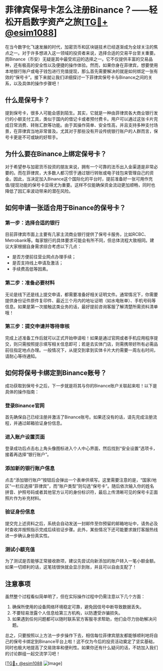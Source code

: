# 菲律宾保号卡怎么注册Binance？——轻松开启数字资产之旅[[TG💪+ @esim1088](https://t.me/s/esim1088)]

在当今数字化飞速发展的时代，加密货币和区块链技术已经逐渐成为全球关注的焦点之一。对于许多想进入这一领域的投资者来说，选择合适的交易平台至关重要。而Binance（币安）无疑是其中最受欢迎的选择之一。它不仅提供丰富的交易品种，还有极高的安全性以及便捷的操作体验。然而，如果你身在菲律宾，想要使用本地银行账户或电子钱包进行充值提现，那么首先需要解决的就是如何绑定一张有效的“保号卡”。接下来就让我们详细探讨一下菲律宾保号卡与Binance之间的关系，以及具体的操作步骤吧！

## 什么是保号卡？

提到保号卡，很多人可能会感到陌生。其实，它就是一种由菲律宾各大商业银行发行的小额支付工具，类似于国内的借记卡或者预付费卡。用户可以通过这张卡片完成日常消费、转账汇款等功能。由于其操作简单、安全性高，并且支持多种支付场景，在菲律宾当地非常普及。尤其对于那些没有开设传统银行账户的人群而言，保号卡更是不可或缺的好帮手。

## 为什么要在Binance上绑定保号卡？

对于希望参与加密货币投资的朋友来说，拥有一个可靠的法币出入金渠道是非常必要的。而在菲律宾，大多数人都习惯于通过银行转账或电子钱包来管理自己的资金。因此，当决定加入Binance这个国际化的平台时，提前准备好一张可用作充值/提现功能的保号卡显得尤为重要。这样不仅能确保资金流动更加顺畅，同时也降低了因汇率波动带来的潜在风险。

## 如何申请一张适合用于Binance的保号卡？

### 第一步：选择合适的银行

目前菲律宾市面上主要有几家主流商业银行提供了保号卡服务，比如RCBC、Metrobank等。每家银行的具体要求可能会有所不同，但总体流程大致相同。建议大家根据自身需求综合考虑以下几点：
- 是否方便前往营业网点办理手续；
- 是否支持线上申请及激活；
- 手续费高低等因素。

### 第二步：准备必要材料

无论是线下还是线上提交申请，都需要准备好相关证明文件。通常情况下，你需要提供身份证件原件复印件、最近三个月内的地址证明（如水电账单）、手机号码等信息。如果是第一次接触这类业务的话，最好提前咨询客服了解清楚所需资料清单哦！

### 第三步：提交申请并等待审核

完成上述准备工作后就可以正式开始申请啦！如果是通过官网或者手机应用程序提交，则只需按照提示填写相关信息即可；若是去实体门店，则需携带好所有必需品前往指定地点办理。一般情况下，从提交到拿到实体卡片大约需要一周左右时间，请耐心等待通知。

## 如何将保号卡绑定到Binance账号？

成功获取到保号卡之后，下一步就是将其与你的Binance账户关联起来啦！以下是具体的操作指南：

### 登录Binance官网

首先确保自己已经注册并激活了Binance账号。如果还没有的话，请先完成注册流程，并通过邮箱验证身份信息。

### 进入账户设置页面

登录成功后点击右上角头像图标进入个人中心界面，然后找到“安全设置”选项卡，接着再选择“银行账户”。

### 添加新的银行账户信息

点击“添加银行账户”按钮后会弹出一个表单供填写。这里需要注意的是，“国家/地区”一栏应选择“菲律宾”，而“账户类型”则勾选“保号卡”。随后依次输入你的姓名拼音、护照号码或者其他官方认可的身份标识符，最后上传清晰可见的保号卡正面照片作为补充材料。

### 验证身份信息

提交完上述资料之后，系统会自动发送一封邮件至你预留的邮箱地址中，请务必及时查收并按照指示完成后续验证步骤。此外，某些情况下还可能要求拨打客服热线进一步确认身份真实性。

### 测试小额充值

为了测试是否能够正常接收款项，建议先尝试向新添加的账户转入一笔小额金额。如果一切顺利的话，这笔钱很快就会显示到账，并且可以自由支配了！

## 注意事项

虽然整个过程看似简单明了，但在实际操作过程中仍需注意以下几个方面：

1. 确保所使用的设备网络环境稳定可靠，避免因信号中断导致数据丢失。
2. 不要轻易泄露个人信息给第三方机构，以防遭受诈骗损失。
3. 如果遇到任何问题都可以随时联系官方客服寻求帮助，他们会尽力协助解决问题。

总之，只要按照以上方法一步步操作下去，相信每位菲律宾朋友都能够顺利地将自己的保号卡绑定到Binance平台上啦！这不仅为今后的投资活动奠定了坚实基础，同时也极大地提高了交易效率和便利性。如果你还有什么疑问的话，不妨加入我们的讨论群组一起交流学习吧！

[[TG💪+ @esim1088](https://t.me/s/esim1088) ![Image](https://i.postimg.cc/4NQfJmqS/Snipaste-2025-05-13-00-14-12.png)]
